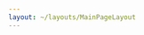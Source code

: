 ```yaml
---
layout: ~/layouts/MainPageLayout
---
```


<template v-slot:title>

## Secret Media Articles

</template>

<single-column>

<template>

<grid columns="3">

<media-card tag="podcast" title="Private Smart Contracts: Pomp Podcast" src="media/image1.png" to="https://www.youtube.com/watch?v=Kx9hb3U7pfs" cta="Watch Now"></media-card>

<media-card tag="podcast" title="Secret Network on The Defiant Podcast" src="media/image2.png" to="https://anchor.fm/thedefiant/episodes/Privacy-Might-be-the-Only-Thing-Left-That-Makes-Web-3-0-a-Viable-Alternative-Tor-Bair-of-Secret-Foundation-el9n52" cta="Listen Now"></media-card>

<media-card tag="video" title="zkp-privacy Summit: Secret Contracts" src="media/privacysummit.png" to="https://www.crowdcast.io/e/zkp-privacy-summit/5" cta="Watch Now"></media-card>

<media-card tag="video" title="Defi Privacy Is Here: Ivan on Tech" src="media/image3.png" to="https://www.youtube.com/watch?v=rvkMPcMK_7Ah" cta="Watch Now"></media-card>

<media-card tag="video" title="Sharing Secrets Ep. 2 - Ed Moncada" src="media/image4.png" to="https://www.youtube.com/watch?v=7JL5N8R2HKI" cta="Watch Now"></media-card>

<media-card tag="video" title="Increasing Blockchain Adoption with Privacy" src="media/image5.png" to="https://www.youtube.com/watch?v=7-eUMvH84mU" cta="Watch Now"></media-card>

<media-card tag="video" title="Secret Tokens Explained" src="media/image6.png" to="https://www.youtube.com/watch?v=fkgy83Hu8Bc" cta="Watch Now"></media-card>

<media-card tag="video" title="Introducing Secret Network" src="media/image7.png" to="https://www.youtube.com/watch?v=c70BBVUCxxk" cta="Watch Now"></media-card>

<media-card tag="video" title="Sharing Secrets Ep. 0 - What is a Secret?" src="media/image8.png" to="https://www.youtube.com/watch?v=Jk7kV1ph-FQ" cta="Watch Now"></media-card>

</grid>

</template>

</single-column>
